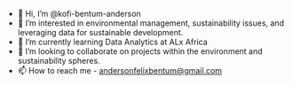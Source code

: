 - 👋 Hi, I’m @kofi-bentum-anderson
- 👀 I’m interested in environmental management, sustainability issues, and leveraging data for sustainable development.
- 🌱 I’m currently learning Data Analytics at ALx Africa
- 💞️ I’m looking to collaborate on projects within the environment and sustainability spheres.
- 📫 How to reach me - andersonfelixbentum@gmail.com

<!---
kofi-bentum-anderson/kofi-bentum-anderson is a ✨ special ✨ repository because its `README.md` (this file) appears on your GitHub profile.
You can click the Preview link to take a look at your changes.
--->
